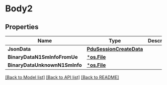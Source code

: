 # Body2

## Properties
Name | Type | Description | Notes
------------ | ------------- | ------------- | -------------
**JsonData** | [**PduSessionCreateData**](PduSessionCreateData.md) |  | [optional] 
**BinaryDataN1SmInfoFromUe** | [***os.File**](*os.File.md) |  | [optional] 
**BinaryDataUnknownN1SmInfo** | [***os.File**](*os.File.md) |  | [optional] 

[[Back to Model list]](../README.md#documentation-for-models) [[Back to API list]](../README.md#documentation-for-api-endpoints) [[Back to README]](../README.md)


